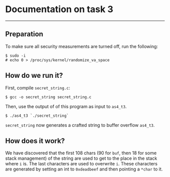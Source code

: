 # Documentation on task 3
-------------------------
## Preparation
To make sure all security measurements are turned off, run the following:

    $ sudo -i
    # echo 0 > /proc/sys/kernel/randomize_va_space

## How do we run it?

First, compile `secret_string.c`:

	$ gcc -o secret_string secret_string.c

Then, use the output of of this program as input to `as4_t3`.

	$ ./as4_t3 `./secret_string`

`secret_string` now generates a crafted string to buffer overflow `as4_t3`.

## How does it work?

We have discovered that the first 108 chars (90 for `buf`, then 18 for some stack management) of the string are used to get to the place in the stack where `i` is. The last characters are used to overwrite `i`. These characters are generated by setting an int to `0xdeadbeef` and then pointing a `*char` to it.